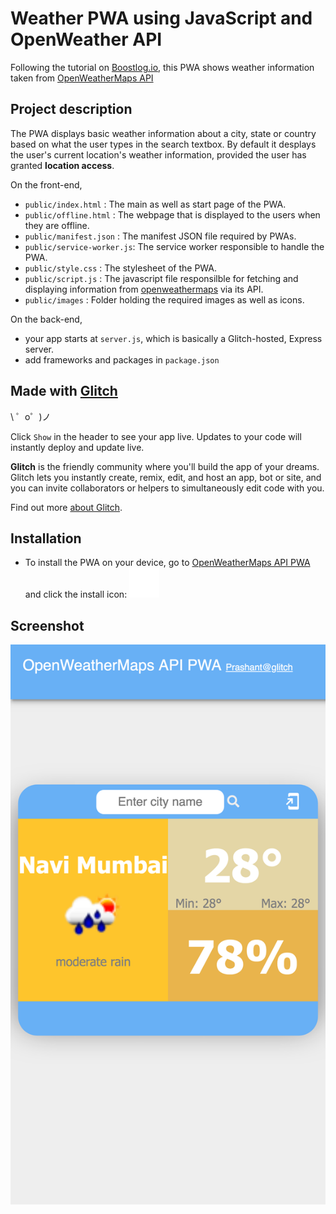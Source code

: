 Weather PWA using JavaScript and OpenWeather API
=================
Following the tutorial on [Boostlog.io](https://boostlog.io/@israrawan/weather-application-using-javascript-5b0abc27a374750053e319f8), this PWA shows weather information taken from [OpenWeatherMaps API](https://openweathermap.org/api)



Project description
---
The PWA displays basic weather information about a city, state or country based on what the user types in the search textbox.
By default it desplays the user's current location's weather information, provided the user has granted **location access**.



On the front-end,
- `public/index.html` : The main as well as start page of the PWA. 
- `public/offline.html` : The webpage that is displayed to the users when they are offline.
- `public/manifest.json` : The manifest JSON file required by PWAs.
- `public/service-worker.js`: The service worker responsible to handle the PWA.
- `public/style.css` : The stylesheet of the PWA.
- `public/script.js` : The javascript file responsilble for fetching and displaying information from [openweathermaps](https://openweathermap.org/api) via its API.
- `public/images` : Folder holding the required images as well as icons.

On the back-end,
- your app starts at `server.js`, which is basically a Glitch-hosted, Express server.
- add frameworks and packages in `package.json`



Made with [Glitch](https://glitch.com/)
-------------------

\ ゜o゜)ノ

Click `Show` in the header to see your app live. Updates to your code will instantly deploy and update live.

**Glitch** is the friendly community where you'll build the app of your dreams. Glitch lets you instantly create, remix, edit, and host an app, bot or site, and you can invite collaborators or helpers to simultaneously edit code with you.

Find out more [about Glitch](https://glitch.com/about).

Installation
-----
- To install the PWA on your device, go to [OpenWeatherMaps API PWA](https://enigmatic7earth-open-weather-maps-pwa.glitch.me/) and click the install icon: ![alt text](https://github.com/enigmatic7earth/open-weather-maps-pwa/blob/master/public/images/install.svg "Install PWA")

Screenshot
----
<img src="https://github.com/enigmatic7earth/open-weather-maps-pwa/blob/master/enigmatic7earth-open-weather-maps-pwa.glitch.me.png" width="621">
